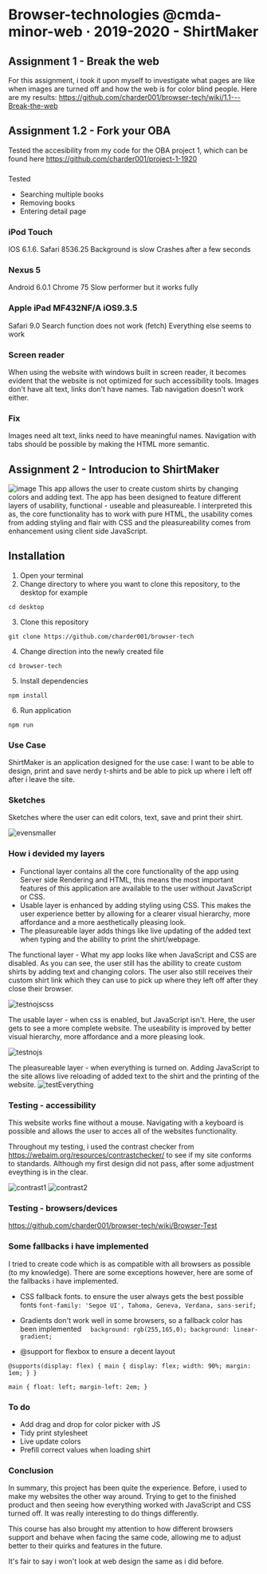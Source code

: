 # Browser-technologies @cmda-minor-web · 2019-2020 - ShirtMaker

## Assignment 1 - Break the web
For this assignment, i took it upon myself to investigate what pages are like when images are turned off and how the web is for color blind people. Here are my results: https://github.com/charder001/browser-tech/wiki/1.1---Break-the-web

## Assignment 1.2 - Fork your OBA
Tested the accesibility from my code for the OBA project 1, which can be found here https://github.com/charder001/project-1-1920

###
Tested
* Searching multiple books
* Removing books
* Entering detail page

### iPod Touch

IOS 6.1.6. Safari 8536.25
Background is slow
Crashes after a few seconds

### Nexus 5

Android 6.0.1
Chrome 75
Slow performer but it works fully

### Apple iPad MF432NF/A iOS9.3.5

Safari 9.0
Search function does not work (fetch)
Everything else seems to work

### Screen reader
When using the website with windows built in screen reader, it becomes evident that the website is not optimized for such accessibility tools. Images don't have alt text, links don't have names. Tab navigation doesn't work either.

### Fix
Images need alt text, links need to have meaningful names. Navigation with tabs should be possible by making the HTML more semantic.

## Assignment 2 - Introducion to ShirtMaker
![image](https://user-images.githubusercontent.com/43436118/78107212-52b50c00-73f5-11ea-949d-7dac2098eabf.png)
This app allows the user to create custom shirts by changing colors and adding text. The app has been designed to feature different layers of usability, functional - useable and pleasureable. I interpreted this as, the core functionality has to work with pure HTML, the usability comes from adding styling and flair with CSS and the pleasureability comes from enhancement using client side JavaScript.

## Installation
1. Open your terminal
2. Change directory to where you want to clone this repository, to the desktop for example

`cd desktop` 

3. Clone this repository

`git clone https://github.com/charder001/browser-tech`

4. Change direction into the newly created file

`cd browser-tech`

5. Install dependencies

`npm install`

6. Run application

`npm run`

### Use Case
ShirtMaker is an application designed for the use case: I want to be able to design, print and save nerdy t-shirts and be able to pick up where i left off after i leave the site.

### Sketches
Sketches where the user can edit colors, text, save and print their shirt.

![evensmaller](https://user-images.githubusercontent.com/43436118/78107491-d838bc00-73f5-11ea-92ac-27bdf4f0e3b6.jpg)

### How i devided my layers
* Functional layer contains all the core functionality of the app using Server side Rendering and HTML, this means the most important features of this application are available to the user without JavaScript or CSS.
* Usable layer is enhanced by adding styling using CSS. This makes the user experience better by allowing for a clearer visual hierarchy, more affordance and a more aesthetically pleasing look.
* The pleasureable layer adds things like live updating of the added text when typing and the abillity to print the shirt/webpage.


The functional layer - What my app looks like when JavaScript and CSS are disabled.
As you can see, the user still has the abillity to create custom shirts by adding text and changing colors. The user also still receives their custom shirt link which they can use to pick up where they left off after they close their browser.

![testnojscss](https://user-images.githubusercontent.com/43436118/78108931-93625480-73f8-11ea-9767-92e63b724909.PNG)


The usable layer - when css is enabled, but JavaScript isn't.
Here, the user gets to see a more complete website. The useability is improved by better visual hierarchy, more affordance and a more pleasing look.

![testnojs](https://user-images.githubusercontent.com/43436118/78109199-171c4100-73f9-11ea-8367-63f52c97dac4.PNG)

The pleasureable layer - when everything is turned on.
Adding JavaScript to the site allows live reloading of added text to the shirt and the printing of the website.
![testEverything](https://user-images.githubusercontent.com/43436118/78109530-aaee0d00-73f9-11ea-8cad-8fddab3a26ad.PNG)


### Testing - accessibility
This website works fine without a mouse. Navigating with a keyboard is possible and allows the user to acces all of the websites functionality.

Throughout my testing, i used the contrast checker from https://webaim.org/resources/contrastchecker/ to see if my site conforms to standards. Although my first design did not pass, after some adjustment eveything is in the clear.

![contrast1](https://user-images.githubusercontent.com/43436118/78111558-22716b80-73fd-11ea-9f64-db0446a42384.PNG)
![contrast2](https://user-images.githubusercontent.com/43436118/78111561-230a0200-73fd-11ea-9cb9-9383a74fe113.PNG)

### Testing - browsers/devices
https://github.com/charder001/browser-tech/wiki/Browser-Test

### Some fallbacks i have implemented
I tried to create code which is as compatible with all browsers as possible (to my knowledge). There are some exceptions however, here are some of the fallbacks i have implemented.

* CSS fallback fonts. to ensure the user always gets the best possible fonts
`font-family: 'Segoe UI', Tahoma, Geneva, Verdana, sans-serif;` 

* Gradients don't work well in some browsers, so a fallback color has been implemented
`	background: rgb(255,165,0);
	background: linear-gradient;
 `
 
* @support for flexbox to ensure a decent layout

 `@supports(display: flex) {
	main {
		display: flex;
		width: 90%;
		margin: 1em;
	}
}
`


`
main {
	float: left;
	margin-left: 2em;
}
`

### To do
* Add drag and drop for color picker with JS
* Tidy print stylesheet
* Live update colors
* Prefill correct values when loading shirt

### Conclusion
In summary, this project has been quite the experience. Before, i used to make my websites the other way around. Trying to get to the finished product and then seeing how everything worked with JavaScript and CSS turned off. It was really interesting to do things differently.

This course has also brought my attention to how different browsers support and behave when facing the same code, allowing me to adjust better to their quirks and features in the future.

It's fair to say i won't look at web design the same as i did before. 



<!-- Add a link to your live demo in Github Pages 🌐-->

<!-- ☝️ replace this description with a description of your own work -->

<!-- Add a nice image here at the end of the week, showing off your shiny frontend 📸 -->

<!-- Maybe a table of contents here? 📚 -->

<!-- How about a section that describes how to install this project? 🤓 -->

<!-- ...but how does one use this project? What are its features 🤔 -->

<!-- What external data source is featured in your project and what are its properties 🌠 -->

<!-- Maybe a checklist of done stuff and stuff still on your wishlist? ✅ -->

<!-- How about a license here? 📜 (or is it a licence?) 🤷 -->

